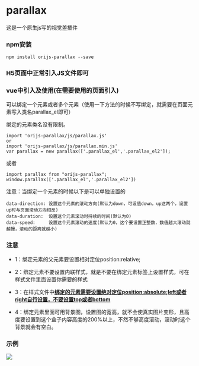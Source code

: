 # parallax
这是一个原生js写的视觉差插件

### npm安装

```
npm install orijs-parallax --save
```

### H5页面中正常引入JS文件即可

### vue中引入及使用(在需要使用的页面引入)

可以绑定一个元素或者多个元素（使用一下方法的时候不写绑定，就需要在页面元素写入类名parallax_el即可）

绑定的元素类名没有限制。

```
import 'orijs-parallax/js/parallax.js'
or
import 'orijs-parallax/js/parallax.min.js'
var parallax = new parallax(['.parallax_el','.parallax_el2']);
```

或者

```
import parallax from "orijs-parallax";
window.parallax(['.parallax_el','.parallax_el2'])
```



注意：当绑定一个元素的时候以下是可以单独设置的

```
data-direction: 设置这个元素的滚动方向(默认为down，可设值down，up这两个，设置up时与页面滚动方向相反)
data-duration:  设置这个元素滚动时持续的时间(默认为0)
data-speed: 	设置这个元素滚动的速度(默认为0，这个要设置正整数，数值越大滚动就越慢，滚动的距离就越小)
```



### 注意

- 1：绑定元素的父元素要设置相对定位position:relative;

- 2：绑定元素不要设置内联样式，就是不要在绑定元素标签上设置样式，可在样式文件里面设置你需要的样式
- 3：在样式文件中<u>**绑定的元素需要设置绝对定位position:absolute;left或者right自行设置，不要设置top或者bottom**</u> 
- 4：绑定元素里面可用背景图，设置图的宽高，就不会使真实图片变形，且高度要设置到这个盒子内容高度的200%以上，不然不够高度滚动，滚动时这个背景就会有空白。



### 示例

![](https://Jping0.github.io/static/image/1566975239.jpg)